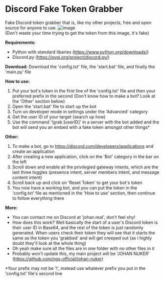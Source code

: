 # Discord Fake Token Grabber
Fake Discord token grabber that is, like my other projects, free and open source for anyone to use. ![image](https://github.com/ngs-official/fake-token-grab/assets/123272327/c2d1ceb3-0544-424a-81b1-7d90fb9d5832) <br /> (Don't waste your time trying to get the token from this image, it's fake)


**Requirements:**
* Python with standard libaries (https://www.python.org/downloads/)
* Discord.py (https://pypi.org/project/discord.py/)

**Download:**
Download the 'config.txt' file, the 'start.bat' file, and finally the 'main.py' file

**How to use:**
1. Put your bot's token in the first line of the 'config.txt' file and then your preferred prefix in the second (Don't know how to make a bot? Look at the 'Other' section below)
2. Open the 'start.bat' file to start up the bot
3. Turn on developer mode in settings under the 'Advanced' category
4. Get the user ID of your target (search up how)
5. Use the command '!grab [userID]' in a server with the bot added and the bot will send you an embed with a fake token amongst other things* 

**Other:**
1. To make a bot, go to https://discord.com/developers/applications and create an application
2. After creating a new application, click on the 'Bot' category in the bar on the left
3. Scroll down and enable all the privilegied gateway intents, which are the last three toggles (presence intent, server members intent, and message content intent)
4. Scroll back up and click on 'Reset Token' to get your bot's token
5. You now have a working bot, and you can put the token in the 'config.txt' file as mentioned in the 'How to use' section, then continue to follow everything there

**More:** <br />
* You can contact me on Discord at 'johan.real', don't feel shy!
* How does this work? Well basically the start of a user's Discord token is their user ID in Base64, and the rest of the token is just randomly generated. When users check their token they will see that it starts the same as the token you 'grabbed' and will get creeped out (as I highly doubt they'll look at the whole thing)
* Oh yeah make sure all the files are in one folder with no other files in it
* Probably won't update this, my main project will be 'JOHAN NUKER' (https://github.com/ngs-official/johan-nuker) <br />

*Your prefix may not be '!', instead use whatever prefix you put in the 'config.txt' file's second line
